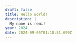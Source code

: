 ```yaml
---
draft: false
title: Hello world!
description: |
  My name is remi!
year: 2024
date: 2024-09-05T01:18:51.699Z
---
```


